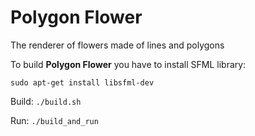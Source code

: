 # Polygon Flower
The renderer of flowers made of lines and polygons

To build **Polygon Flower** you have to install SFML library:

`sudo apt-get install libsfml-dev`

Build: `./build.sh`

Run: `./build_and_run`